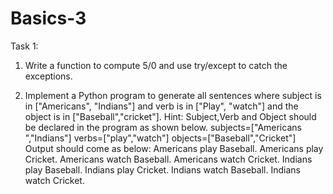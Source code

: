 # Basics-3
Task 1:
1. Write a function to compute 5/0 and use try/except to catch the exceptions.


2. Implement a Python program to generate all sentences where subject is in ["Americans",
"Indians"] and verb is in ["Play", "watch"] and the object is in ["Baseball","cricket"].
Hint: Subject,Verb and Object should be declared in the program as shown below.
subjects=["Americans ","Indians"]
verbs=["play","watch"]
objects=["Baseball","Cricket"]
Output should come as below:
Americans play Baseball.
Americans play Cricket.
Americans watch Baseball.
Americans watch Cricket.
Indians play Baseball.
Indians play Cricket.
Indians watch Baseball.
Indians watch Cricket.
